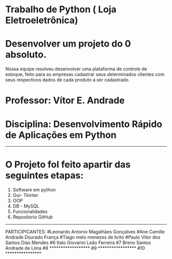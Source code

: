 # Trabalho de Python ( Loja Eletroeletrônica)
# Desenvolver um projeto do 0 absoluto. 
  Nossa equipe resolveu desenvolver uma plataforma de controle
  de estoque, feito para as empresas cadastrar seus determinados
  clientes com seus respectivos dados de cada produto a ser cadastrado.
 # Professor: Vítor E. Andrade
 # Disciplina: Desenvolvimento Rápido de Aplicações em Python
______________________________________________________________________________
# O Projeto foI feito apartir das seguintes etapas: 
1. Software em python
2. Gui- Tkinter
3. OOP
4. DB - MySQL
5. Funcionalidades
6. Repositorio GitHub
________________________________________________________________________________
PARTICIPICANTES:
#Leonardo Antonio Magalhães Gonçalves
#Ane Camille Andrade Dourado França
#Tiago melo menezes de brito
#Paulo Vitor dos Santos Dias Mendes
#6 Italo Giovanni Leão Ferreira
#7 Breno Santos Andrade de Lima
#8 ******************
#9 *****************
#10 ****************
